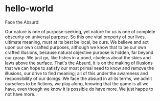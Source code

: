 # hello-world
Face the Absurd!

Our nature is one of purpose-seeking, yet nature for us is one of complete obscurity on universal purpose. So this one vital property of our lives, ultimate meaning, must at its best be local, be ours. We believe and act upon our own crafted purposes, although we know that to be our own crafted illusions, because natural objective purpose is hidden, far beyond our grasp. We just go, like fishes in a pond, clueless about the skies and laws above the surface. That's the Absurd, it is on the making of illusions that we can hope to satisfy our most primal need to know and remove the illusions, our drive to find meaning; all of this under the awareness and responsibility of our doings. We face the absurd in all its terms, we admit ourselves to be fictions, we play along, knowing that the game is all we have, even though we know it is possible do have more. We just happe to not have more.

